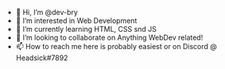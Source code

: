- 👋 Hi, I’m @dev-bry
- 👀 I’m interested in Web Development
- 🌱 I’m currently learning HTML, CSS snd JS
- 💞️ I’m looking to collaborate on Anything WebDev related!
- 📫 How to reach me here is probably easiest or on Discord @ Headsick#7892

<!---
dev-bry/dev-bry is a ✨ special ✨ repository because its `README.md` (this file) appears on your GitHub profile.
You can click the Preview link to take a look at your changes.
--->
